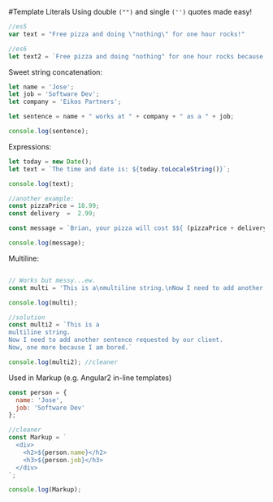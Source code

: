 #Template Literals
Using double `("")` and single `('')` quotes made easy!  

```javascript
//es5
var text = "Free pizza and doing \"nothing\" for one hour rocks!"

//es6
let text2 = `Free pizza and doing "nothing" for one hour rocks because I'm learning ES6 and don't need to escape "double" quotes anymore!` 
```
Sweet string concatenation:
```javascript
let name = 'Jose';
let job = 'Software Dev';
let company = 'Eikos Partners';

let sentence = name + " works at " + company + " as a " + job;

console.log(sentence);
```
Expressions:
```javascript
let today = new Date();
let text = `The time and date is: ${today.toLocaleString()}`;

console.log(text);

//another example:
const pizzaPrice = 18.99;
const delivery  =  2.99;

const message = `Brian, your pizza will cost $${ (pizzaPrice + delivery).toFixed(2) }`;

console.log(message);
```
Multiline:
```javascript

// Works but messy...ew.
const multi = 'This is a\nmultiline string.\nNow I need to add another sentence requested by our client.\nNow, one more because I am bored.';

console.log(multi); 

//solution
const multi2 = `This is a
multiline string. 
Now I need to add another sentence requested by our client. 
Now, one more because I am bored.`

console.log(multi2); //cleaner
```
Used in Markup (e.g. Angular2 in-line templates)
```javascript
const person = {
  name: 'Jose',
  job: 'Software Dev'
};

//cleaner
const Markup = `
  <div>
    <h2>${person.name}</h2>
    <h3>${person.job}</h3>
  </div>
`;

console.log(Markup);
```